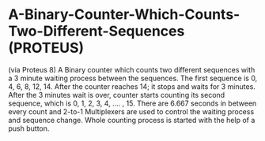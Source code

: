 # A-Binary-Counter-Which-Counts-Two-Different-Sequences (PROTEUS)
(via Proteus 8) A Binary counter which counts two different sequences with a 3 minute waiting process between the sequences. The first sequence is 0, 4, 6, 8, 12, 14. After the counter reaches 14; it stops and waits for 3 minutes. After the 3 minutes wait is over, counter starts counting its second sequence, which is 0, 1, 2, 3, 4, .... , 15. There are 6.667 seconds in between every count and 2-to-1 Multiplexers are used to control the waiting process and sequence change. Whole counting process is started with the help of a push button.
